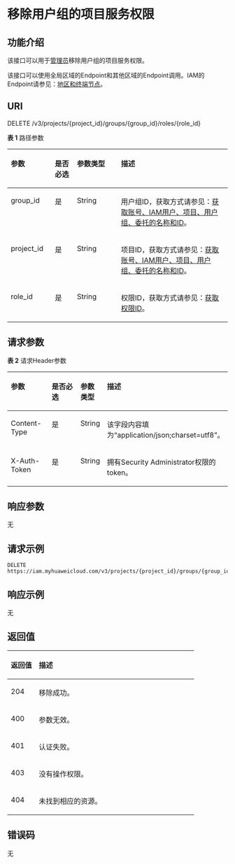 # 移除用户组的项目服务权限<a name="iam_10_0010"></a>

## 功能介绍<a name="zh-cn_topic_0222037450_section21021928203315"></a>

该接口可以用于[管理员](https://support.huaweicloud.com/usermanual-iam/iam_01_0001.html)移除用户组的项目服务权限。

该接口可以使用全局区域的Endpoint和其他区域的Endpoint调用。IAM的Endpoint请参见：[地区和终端节点](https://developer.huaweicloud.com/endpoint?IAM)。

## URI<a name="zh-cn_topic_0222037450_section410392813316"></a>

DELETE /v3/projects/\{project\_id\}/groups/\{group\_id\}/roles/\{role\_id\}

**表 1**  路径参数

<a name="zh-cn_topic_0222037450_table12104192843319"></a>
<table><thead align="left"><tr id="zh-cn_topic_0222037450_row12104112812334"><th class="cellrowborder" valign="top" width="20%" id="mcps1.2.5.1.1"><p id="zh-cn_topic_0222037450_p110513280334"><a name="zh-cn_topic_0222037450_p110513280334"></a><a name="zh-cn_topic_0222037450_p110513280334"></a>参数</p>
</th>
<th class="cellrowborder" valign="top" width="10%" id="mcps1.2.5.1.2"><p id="zh-cn_topic_0222037450_p10105828183316"><a name="zh-cn_topic_0222037450_p10105828183316"></a><a name="zh-cn_topic_0222037450_p10105828183316"></a>是否必选</p>
</th>
<th class="cellrowborder" valign="top" width="20%" id="mcps1.2.5.1.3"><p id="zh-cn_topic_0222037450_p18105112815330"><a name="zh-cn_topic_0222037450_p18105112815330"></a><a name="zh-cn_topic_0222037450_p18105112815330"></a>参数类型</p>
</th>
<th class="cellrowborder" valign="top" width="50%" id="mcps1.2.5.1.4"><p id="zh-cn_topic_0222037450_p9105162893311"><a name="zh-cn_topic_0222037450_p9105162893311"></a><a name="zh-cn_topic_0222037450_p9105162893311"></a>描述</p>
</th>
</tr>
</thead>
<tbody><tr id="zh-cn_topic_0222037450_row10104628133317"><td class="cellrowborder" valign="top" width="20%" headers="mcps1.2.5.1.1 "><p id="zh-cn_topic_0222037450_p15106428153311"><a name="zh-cn_topic_0222037450_p15106428153311"></a><a name="zh-cn_topic_0222037450_p15106428153311"></a>group_id</p>
</td>
<td class="cellrowborder" valign="top" width="10%" headers="mcps1.2.5.1.2 "><p id="zh-cn_topic_0222037450_p1710617281334"><a name="zh-cn_topic_0222037450_p1710617281334"></a><a name="zh-cn_topic_0222037450_p1710617281334"></a>是</p>
</td>
<td class="cellrowborder" valign="top" width="20%" headers="mcps1.2.5.1.3 "><p id="zh-cn_topic_0222037450_p14106122814336"><a name="zh-cn_topic_0222037450_p14106122814336"></a><a name="zh-cn_topic_0222037450_p14106122814336"></a>String</p>
</td>
<td class="cellrowborder" valign="top" width="50%" headers="mcps1.2.5.1.4 "><p id="zh-cn_topic_0222037450_p181076289334"><a name="zh-cn_topic_0222037450_p181076289334"></a><a name="zh-cn_topic_0222037450_p181076289334"></a>用户组ID，获取方式请参见：<a href="获取账号-IAM用户-项目-用户组-委托的名称和ID.md">获取账号、IAM用户、项目、用户组、委托的名称和ID</a>。</p>
</td>
</tr>
<tr id="zh-cn_topic_0222037450_row1810452815330"><td class="cellrowborder" valign="top" width="20%" headers="mcps1.2.5.1.1 "><p id="zh-cn_topic_0222037450_p1810712811332"><a name="zh-cn_topic_0222037450_p1810712811332"></a><a name="zh-cn_topic_0222037450_p1810712811332"></a>project_id</p>
</td>
<td class="cellrowborder" valign="top" width="10%" headers="mcps1.2.5.1.2 "><p id="zh-cn_topic_0222037450_p710732813319"><a name="zh-cn_topic_0222037450_p710732813319"></a><a name="zh-cn_topic_0222037450_p710732813319"></a>是</p>
</td>
<td class="cellrowborder" valign="top" width="20%" headers="mcps1.2.5.1.3 "><p id="zh-cn_topic_0222037450_p410872883312"><a name="zh-cn_topic_0222037450_p410872883312"></a><a name="zh-cn_topic_0222037450_p410872883312"></a>String</p>
</td>
<td class="cellrowborder" valign="top" width="50%" headers="mcps1.2.5.1.4 "><p id="zh-cn_topic_0222037450_p1610815286338"><a name="zh-cn_topic_0222037450_p1610815286338"></a><a name="zh-cn_topic_0222037450_p1610815286338"></a>项目ID，获取方式请参见：<a href="获取账号-IAM用户-项目-用户组-委托的名称和ID.md">获取账号、IAM用户、项目、用户组、委托的名称和ID</a>。</p>
</td>
</tr>
<tr id="zh-cn_topic_0222037450_row3104128153320"><td class="cellrowborder" valign="top" width="20%" headers="mcps1.2.5.1.1 "><p id="zh-cn_topic_0222037450_p161081428113311"><a name="zh-cn_topic_0222037450_p161081428113311"></a><a name="zh-cn_topic_0222037450_p161081428113311"></a>role_id</p>
</td>
<td class="cellrowborder" valign="top" width="10%" headers="mcps1.2.5.1.2 "><p id="zh-cn_topic_0222037450_p910912815337"><a name="zh-cn_topic_0222037450_p910912815337"></a><a name="zh-cn_topic_0222037450_p910912815337"></a>是</p>
</td>
<td class="cellrowborder" valign="top" width="20%" headers="mcps1.2.5.1.3 "><p id="zh-cn_topic_0222037450_p7109112833313"><a name="zh-cn_topic_0222037450_p7109112833313"></a><a name="zh-cn_topic_0222037450_p7109112833313"></a>String</p>
</td>
<td class="cellrowborder" valign="top" width="50%" headers="mcps1.2.5.1.4 "><p id="zh-cn_topic_0222037450_p11109128113311"><a name="zh-cn_topic_0222037450_p11109128113311"></a><a name="zh-cn_topic_0222037450_p11109128113311"></a>权限ID，获取方式请参见：<a href="查询权限列表.md">获取权限ID</a>。</p>
</td>
</tr>
</tbody>
</table>

## 请求参数<a name="zh-cn_topic_0222037450_section811002819334"></a>

**表 2**  请求Header参数

<a name="zh-cn_topic_0222037450_HeaderParameter"></a>
<table><thead align="left"><tr id="zh-cn_topic_0222037450_row11110328143314"><th class="cellrowborder" valign="top" width="20%" id="mcps1.2.5.1.1"><p id="zh-cn_topic_0222037450_p12111102883319"><a name="zh-cn_topic_0222037450_p12111102883319"></a><a name="zh-cn_topic_0222037450_p12111102883319"></a>参数</p>
</th>
<th class="cellrowborder" valign="top" width="20%" id="mcps1.2.5.1.2"><p id="zh-cn_topic_0222037450_p111122823318"><a name="zh-cn_topic_0222037450_p111122823318"></a><a name="zh-cn_topic_0222037450_p111122823318"></a>是否必选</p>
</th>
<th class="cellrowborder" valign="top" width="10%" id="mcps1.2.5.1.3"><p id="zh-cn_topic_0222037450_p4111192816338"><a name="zh-cn_topic_0222037450_p4111192816338"></a><a name="zh-cn_topic_0222037450_p4111192816338"></a>参数类型</p>
</th>
<th class="cellrowborder" valign="top" width="50%" id="mcps1.2.5.1.4"><p id="zh-cn_topic_0222037450_p16112162863315"><a name="zh-cn_topic_0222037450_p16112162863315"></a><a name="zh-cn_topic_0222037450_p16112162863315"></a>描述</p>
</th>
</tr>
</thead>
<tbody><tr id="zh-cn_topic_0222037450_row7110328183316"><td class="cellrowborder" valign="top" width="20%" headers="mcps1.2.5.1.1 "><p id="zh-cn_topic_0222037450_p1511262813317"><a name="zh-cn_topic_0222037450_p1511262813317"></a><a name="zh-cn_topic_0222037450_p1511262813317"></a>Content-Type</p>
</td>
<td class="cellrowborder" valign="top" width="20%" headers="mcps1.2.5.1.2 "><p id="zh-cn_topic_0222037450_p18112162819331"><a name="zh-cn_topic_0222037450_p18112162819331"></a><a name="zh-cn_topic_0222037450_p18112162819331"></a>是</p>
</td>
<td class="cellrowborder" valign="top" width="10%" headers="mcps1.2.5.1.3 "><p id="zh-cn_topic_0222037450_p13113128123318"><a name="zh-cn_topic_0222037450_p13113128123318"></a><a name="zh-cn_topic_0222037450_p13113128123318"></a>String</p>
</td>
<td class="cellrowborder" valign="top" width="50%" headers="mcps1.2.5.1.4 "><p id="zh-cn_topic_0222037450_p911382813337"><a name="zh-cn_topic_0222037450_p911382813337"></a><a name="zh-cn_topic_0222037450_p911382813337"></a>该字段内容填为“application/json;charset=utf8”。</p>
</td>
</tr>
<tr id="zh-cn_topic_0222037450_row15110102813316"><td class="cellrowborder" valign="top" width="20%" headers="mcps1.2.5.1.1 "><p id="zh-cn_topic_0222037450_p5113132819338"><a name="zh-cn_topic_0222037450_p5113132819338"></a><a name="zh-cn_topic_0222037450_p5113132819338"></a>X-Auth-Token</p>
</td>
<td class="cellrowborder" valign="top" width="20%" headers="mcps1.2.5.1.2 "><p id="zh-cn_topic_0222037450_p9113228133311"><a name="zh-cn_topic_0222037450_p9113228133311"></a><a name="zh-cn_topic_0222037450_p9113228133311"></a>是</p>
</td>
<td class="cellrowborder" valign="top" width="10%" headers="mcps1.2.5.1.3 "><p id="zh-cn_topic_0222037450_p1311414288333"><a name="zh-cn_topic_0222037450_p1311414288333"></a><a name="zh-cn_topic_0222037450_p1311414288333"></a>String</p>
</td>
<td class="cellrowborder" valign="top" width="50%" headers="mcps1.2.5.1.4 "><p id="zh-cn_topic_0222037450_p51143281334"><a name="zh-cn_topic_0222037450_p51143281334"></a><a name="zh-cn_topic_0222037450_p51143281334"></a>拥有Security Administrator权限的token。</p>
</td>
</tr>
</tbody>
</table>

## 响应参数<a name="zh-cn_topic_0222037450_section19114112814330"></a>

无

## 请求示例<a name="zh-cn_topic_0222037450_section6115122863312"></a>

```
DELETE https://iam.myhuaweicloud.com/v3/projects/{project_id}/groups/{group_id}/roles/{role_id}
```

## 响应示例<a name="zh-cn_topic_0222037450_section1111710288339"></a>

无

## 返回值<a name="zh-cn_topic_0222037450_section411711287331"></a>

<a name="zh-cn_topic_0222037450_table282"></a>
<table><thead align="left"><tr id="zh-cn_topic_0222037450_row14118192813331"><th class="cellrowborder" valign="top" width="15%" id="mcps1.1.3.1.1"><p id="zh-cn_topic_0222037450_p4119172818331"><a name="zh-cn_topic_0222037450_p4119172818331"></a><a name="zh-cn_topic_0222037450_p4119172818331"></a>返回值</p>
</th>
<th class="cellrowborder" valign="top" width="85%" id="mcps1.1.3.1.2"><p id="zh-cn_topic_0222037450_p18119122811332"><a name="zh-cn_topic_0222037450_p18119122811332"></a><a name="zh-cn_topic_0222037450_p18119122811332"></a>描述</p>
</th>
</tr>
</thead>
<tbody><tr id="zh-cn_topic_0222037450_row411862811332"><td class="cellrowborder" valign="top" width="15%" headers="mcps1.1.3.1.1 "><p id="zh-cn_topic_0222037450_p1011918285331"><a name="zh-cn_topic_0222037450_p1011918285331"></a><a name="zh-cn_topic_0222037450_p1011918285331"></a>204</p>
</td>
<td class="cellrowborder" valign="top" width="85%" headers="mcps1.1.3.1.2 "><p id="zh-cn_topic_0222037450_p9120132873314"><a name="zh-cn_topic_0222037450_p9120132873314"></a><a name="zh-cn_topic_0222037450_p9120132873314"></a>移除成功。</p>
</td>
</tr>
<tr id="zh-cn_topic_0222037450_row2118122843313"><td class="cellrowborder" valign="top" width="15%" headers="mcps1.1.3.1.1 "><p id="zh-cn_topic_0222037450_p81205286337"><a name="zh-cn_topic_0222037450_p81205286337"></a><a name="zh-cn_topic_0222037450_p81205286337"></a>400</p>
</td>
<td class="cellrowborder" valign="top" width="85%" headers="mcps1.1.3.1.2 "><p id="zh-cn_topic_0222037450_p612020287337"><a name="zh-cn_topic_0222037450_p612020287337"></a><a name="zh-cn_topic_0222037450_p612020287337"></a>参数无效。</p>
</td>
</tr>
<tr id="zh-cn_topic_0222037450_row611882863319"><td class="cellrowborder" valign="top" width="15%" headers="mcps1.1.3.1.1 "><p id="zh-cn_topic_0222037450_p71201828113317"><a name="zh-cn_topic_0222037450_p71201828113317"></a><a name="zh-cn_topic_0222037450_p71201828113317"></a>401</p>
</td>
<td class="cellrowborder" valign="top" width="85%" headers="mcps1.1.3.1.2 "><p id="zh-cn_topic_0222037450_p712172810339"><a name="zh-cn_topic_0222037450_p712172810339"></a><a name="zh-cn_topic_0222037450_p712172810339"></a>认证失败。</p>
</td>
</tr>
<tr id="zh-cn_topic_0222037450_row17118152814332"><td class="cellrowborder" valign="top" width="15%" headers="mcps1.1.3.1.1 "><p id="zh-cn_topic_0222037450_p131212282334"><a name="zh-cn_topic_0222037450_p131212282334"></a><a name="zh-cn_topic_0222037450_p131212282334"></a>403</p>
</td>
<td class="cellrowborder" valign="top" width="85%" headers="mcps1.1.3.1.2 "><p id="zh-cn_topic_0222037450_p212118282335"><a name="zh-cn_topic_0222037450_p212118282335"></a><a name="zh-cn_topic_0222037450_p212118282335"></a>没有操作权限。</p>
</td>
</tr>
<tr id="zh-cn_topic_0222037450_row311852833319"><td class="cellrowborder" valign="top" width="15%" headers="mcps1.1.3.1.1 "><p id="zh-cn_topic_0222037450_p11222028103316"><a name="zh-cn_topic_0222037450_p11222028103316"></a><a name="zh-cn_topic_0222037450_p11222028103316"></a>404</p>
</td>
<td class="cellrowborder" valign="top" width="85%" headers="mcps1.1.3.1.2 "><p id="zh-cn_topic_0222037450_p3122628153311"><a name="zh-cn_topic_0222037450_p3122628153311"></a><a name="zh-cn_topic_0222037450_p3122628153311"></a>未找到相应的资源。</p>
</td>
</tr>
</tbody>
</table>

## 错误码<a name="zh-cn_topic_0222037450_section13122162803319"></a>

无

